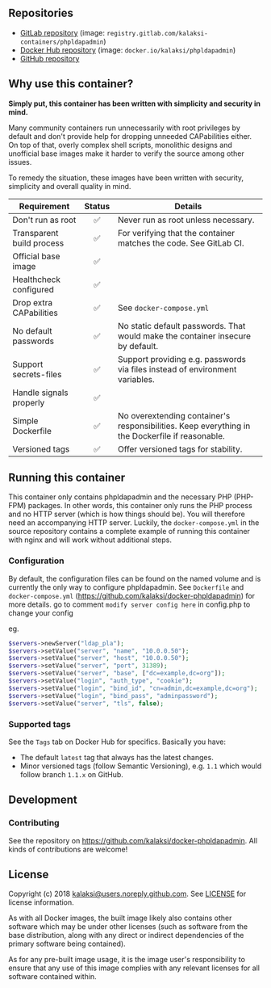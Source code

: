 
## Repositories
- [GitLab repository](https://gitlab.com/kalaksi-containers/phpldapadmin/) (image: `registry.gitlab.com/kalaksi-containers/phpldapadmin`)
- [Docker Hub repository](https://hub.docker.com/r/kalaksi/phpldapadmin/) (image: `docker.io/kalaksi/phpldapadmin`)
- [GitHub repository](https://github.com/kalaksi/docker-phpldapadmin)

## Why use this container?
**Simply put, this container has been written with simplicity and security in mind.**

Many community containers run unnecessarily with root privileges by default and don't provide help for dropping unneeded CAPabilities either.
On top of that, overly complex shell scripts, monolithic designs and unofficial base images make it harder to verify the source among other issues.

To remedy the situation, these images have been written with security, simplicity and overall quality in mind.

|Requirement                |Status|Details|
|---------------------------|:----:|-------|
|Don't run as root          |✅    | Never run as root unless necessary.|
|Transparent build process  |✅    | For verifying that the container matches the code. See GitLab CI. |
|Official base image        |✅    | |
|Healthcheck configured     |✅    | |
|Drop extra CAPabilities    |✅    | See ```docker-compose.yml``` |
|No default passwords       |✅    | No static default passwords. That would make the container insecure by default. |
|Support secrets-files      |✅    | Support providing e.g. passwords via files instead of environment variables. |
|Handle signals properly    |✅    | |
|Simple Dockerfile          |✅    | No overextending  container's responsibilities. Keep everything in the Dockerfile if reasonable. |
|Versioned tags             |✅    | Offer versioned tags for stability.|

## Running this container
This container only contains phpldapadmin and the necessary PHP (PHP-FPM) packages. In other words, this container only runs the PHP process and no HTTP server (which is how things should be).
You will therefore need an accompanying HTTP server. Luckily, the ```docker-compose.yml``` in the source repository contains a complete example of running this container with nginx and will work without additional steps.

### Configuration
By default, the configuration files can be found on the named volume and is currently the only way to configure phpldapadmin.
See ```Dockerfile``` and ```docker-compose.yml``` (<https://github.com/kalaksi/docker-phpldapadmin>) for more details.
go to comment `modify server config here` in config.php to change your config

eg.
```php
$servers->newServer("ldap_pla");
$servers->setValue("server", "name", "10.0.0.50");
$servers->setValue("server", "host", "10.0.0.50");
$servers->setValue("server", "port", 31389);
$servers->setValue("server", "base", ["dc=example,dc=org"]);
$servers->setValue("login", "auth_type", "cookie");
$servers->setValue("login", "bind_id", "cn=admin,dc=example,dc=org");
$servers->setValue("login", "bind_pass", "adminpassword");
$servers->setValue("server", "tls", false);
```


### Supported tags
See the ```Tags``` tab on Docker Hub for specifics. Basically you have:
- The default ```latest``` tag that always has the latest changes.
- Minor versioned tags (follow Semantic Versioning), e.g. ```1.1``` which would follow branch ```1.1.x``` on GitHub.

## Development

### Contributing
See the repository on <https://github.com/kalaksi/docker-phpldapadmin>.
All kinds of contributions are welcome!

## License
Copyright (c) 2018 kalaksi@users.noreply.github.com. See [LICENSE](https://github.com/kalaksi/docker-phpldapadmin/blob/master/LICENSE) for license information.

As with all Docker images, the built image likely also contains other software which may be under other licenses (such as software from the base distribution, along with any direct or indirect dependencies of the primary software being contained).

As for any pre-built image usage, it is the image user's responsibility to ensure that any use of this image complies with any relevant licenses for all software contained within.
